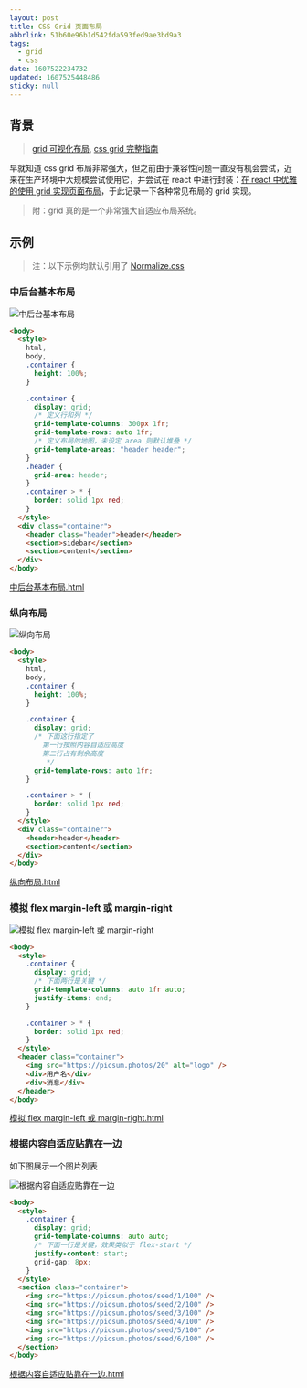```yaml
---
layout: post
title: CSS Grid 页面布局
abbrlink: 51b60e96b1d542fda593fed9ae3bd9a3
tags:
  - grid
  - css
date: 1607522234732
updated: 1607525448486
sticky: null
---
```


## 背景

> [grid 可视化布局](https://grid.layoutit.com/), [css grid 完整指南](https://css-tricks.com/snippets/css/complete-guide-grid/)

早就知道 css grid 布局非常强大，但之前由于兼容性问题一直没有机会尝试，近来在生产环境中大规模尝试使用它，并尝试在 react 中进行封装：[在 react 中优雅的使用 grid 实现页面布局](/p/ea5fd9fe209540d0a94fde5d8a789a1f)，于此记录一下各种常见布局的 grid 实现。

> 附：grid 真的是一个非常强大自适应布局系统。

## 示例

> 注：以下示例均默认引用了 [Normalize.css](https://necolas.github.io/normalize.css/)

### 中后台基本布局

![中后台基本布局](/resource/3114e38d083649efa048f3e5bedf5b59.png)

```html
<body>
  <style>
    html,
    body,
    .container {
      height: 100%;
    }

    .container {
      display: grid;
      /* 定义行和列 */
      grid-template-columns: 300px 1fr;
      grid-template-rows: auto 1fr;
      /* 定义布局的地图，未设定 area 则默认堆叠 */
      grid-template-areas: "header header";
    }
    .header {
      grid-area: header;
    }
    .container > * {
      border: solid 1px red;
    }
  </style>
  <div class="container">
    <header class="header">header</header>
    <section>sidebar</section>
    <section>content</section>
  </div>
</body>
```

[中后台基本布局.html](/resource/9a639cd730ad4ecfb13144d183b9ac11.html)

### 纵向布局

![纵向布局](/resource/822f302b44d74f40a77f5d50bfd19238.png)

```html
<body>
  <style>
    html,
    body,
    .container {
      height: 100%;
    }

    .container {
      display: grid;
      /* 下面这行指定了
        第一行按照内容自适应高度
        第二行占有剩余高度
         */
      grid-template-rows: auto 1fr;
    }

    .container > * {
      border: solid 1px red;
    }
  </style>
  <div class="container">
    <header>header</header>
    <section>content</section>
  </div>
</body>
```

[纵向布局.html](/resource/ed16a3151010453897c2e38a714fe48e.html)

### 模拟 flex margin-left 或 margin-right

![模拟 flex margin-left 或 margin-right](/resource/88680a1d45be472896d73286759e6e3c.png)

```html
<body>
  <style>
    .container {
      display: grid;
      /* 下面两行是关键 */
      grid-template-columns: auto 1fr auto;
      justify-items: end;
    }

    .container > * {
      border: solid 1px red;
    }
  </style>
  <header class="container">
    <img src="https://picsum.photos/20" alt="logo" />
    <div>用户名</div>
    <div>消息</div>
  </header>
</body>
```

[模拟 flex margin-left 或 margin-right.html](/resource/b64b37dd36d8485c8242380d56bd8371.html)

### 根据内容自适应贴靠在一边

如下图展示一个图片列表

![根据内容自适应贴靠在一边](/resource/6d92a3ad621a4f29b3436107764a2fdb.png)

```html
<body>
  <style>
    .container {
      display: grid;
      grid-template-columns: auto auto;
      /* 下面一行是关键，效果类似于 flex-start */
      justify-content: start;
      grid-gap: 8px;
    }
  </style>
  <section class="container">
    <img src="https://picsum.photos/seed/1/100" />
    <img src="https://picsum.photos/seed/2/100" />
    <img src="https://picsum.photos/seed/3/100" />
    <img src="https://picsum.photos/seed/4/100" />
    <img src="https://picsum.photos/seed/5/100" />
    <img src="https://picsum.photos/seed/6/100" />
  </section>
</body>
```

[根据内容自适应贴靠在一边.html](/resource/a591f0eb17604196976eebb3e005941c.html)
